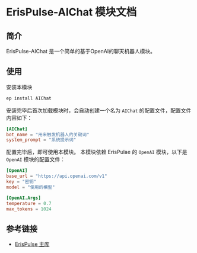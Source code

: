 # ErisPulse-AIChat 模块文档

## 简介
ErisPulse-AIChat 是一个简单的基于OpenAI的聊天机器人模块。

## 使用

安装本模块

```bash
ep install AIChat
```
安装完毕后首次加载模块时，会自动创建一个名为 `AIChat` 的配置文件，配置文件内容如下：

```toml
[AIChat]
bot_name = "用来触发机器人的关键词"
system_prompt = "系统提示词"
```

配置完毕后，即可使用本模块。
本模块依赖 ErisPulae 的 `OpenAI` 模块，以下是 `OpenAI` 模块的配置文件：

```toml
[OpenAI]
base_url = "https://api.openai.com/v1"
key = "密钥"
model = "使用的模型"

[OpenAI.Args]
temperature = 0.7
max_tokens = 1024
```

## 参考链接
- [ErisPulse 主库](https://github.com/ErisPulse/ErisPulse/)
